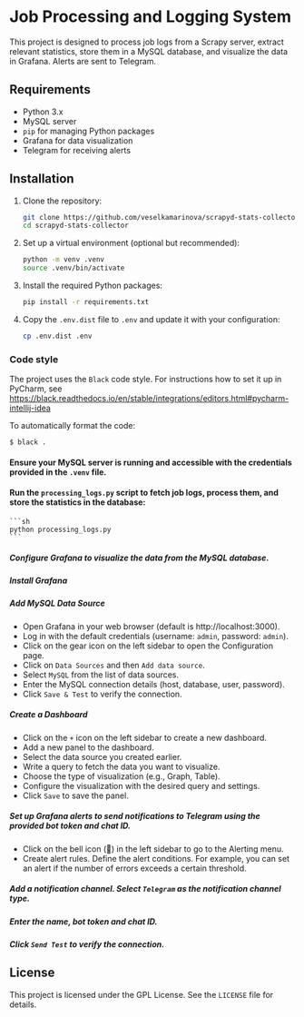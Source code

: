 # Job Processing and Logging System

This project is designed to process job logs from a Scrapy server, extract relevant statistics, store them in a MySQL database, and visualize the data in Grafana. Alerts are sent to Telegram.


## Requirements

- Python 3.x
- MySQL server
- `pip` for managing Python packages
- Grafana for data visualization
- Telegram for receiving alerts

## Installation

1. Clone the repository:
    ```sh
    git clone https://github.com/veselkamarinova/scrapyd-stats-collector.git
    cd scrapyd-stats-collector
    ```
2. Set up a virtual environment (optional but recommended):
    ```sh
    python -m venv .venv
    source .venv/bin/activate  
    ```

3. Install the required Python packages:
    ```sh
    pip install -r requirements.txt
    ```

4. Copy the `.env.dist` file to `.env` and update it with your configuration:
    ```sh
    cp .env.dist .env
    ```



### Code style

The project uses the `Black` code style. For instructions how to set it up in
PyCharm, see https://black.readthedocs.io/en/stable/integrations/editors.html#pycharm-intellij-idea

To automatically format the code:

```shell
$ black .
```

#### Ensure your MySQL server is running and accessible with the credentials provided in the `.venv` file.

#### Run the `processing_logs.py` script to fetch job logs, process them, and store the statistics in the database:
    ```sh
    python processing_logs.py
    ```

##### Configure Grafana to visualize the data from the MySQL database.

##### Install Grafana

##### Add MySQL Data Source
-  Open Grafana in your web browser (default is http://localhost:3000).
-  Log in with the default credentials (username: `admin`, password: `admin`).
-  Click on the gear icon on the left sidebar to open the Configuration page.
-  Click on `Data Sources` and then `Add data source`.
-  Select `MySQL` from the list of data sources.
-  Enter the MySQL connection details (host, database, user, password).
-  Click `Save & Test` to verify the connection.

##### Create a Dashboard
-  Click on the `+` icon on the left sidebar to create a new dashboard.
-  Add a new panel to the dashboard.
-  Select the data source you created earlier.
-  Write a query to fetch the data you want to visualize.
-  Choose the type of visualization (e.g., Graph, Table).
-  Configure the visualization with the desired query and settings.
-  Click `Save` to save the panel.

##### Set up Grafana alerts to send notifications to Telegram using the provided bot token and chat ID.
-  Click on the bell icon (🔔) in the left sidebar to go to the Alerting menu.
-  Create alert rules. Define the alert conditions. For example, you can set an alert if the number of errors exceeds a certain threshold.
#####  Add a notification channel. Select `Telegram` as the notification channel type.
##### Enter the name, bot token and chat ID.
#####  Click `Send Test` to verify the connection.

## License

This project is licensed under the GPL License. See the `LICENSE` file for details.